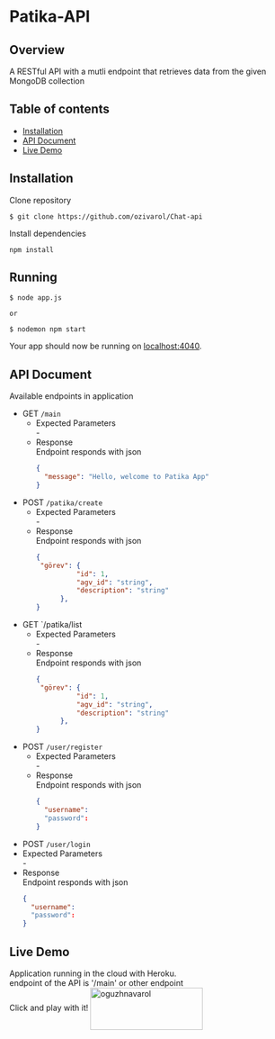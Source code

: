 # Patika-API

## Overview

A RESTful API with a mutli endpoint that retrieves data from the given MongoDB collection


## Table of contents
* [Installation](#installation)
* [API Document](#api-document)
* [Live Demo](#live-demo)


## Installation
Clone repository
```
$ git clone https://github.com/ozivarol/Chat-api
```
Install dependencies
```
npm install
```

## Running

```
$ node app.js

or

$ nodemon npm start
```
Your app should now be running on [localhost:4040](http://localhost:4040/).

## API Document
Available endpoints in application
- GET `/main`
  - Expected Parameters<br>
      \-
  - Response <br>
      Endpoint responds with json
      ```json
      {
        "message": "Hello, welcome to Patika App"
      }
      ```
- POST `/patika/create`
  - Expected Parameters<br>
      \-
  - Response <br>
      Endpoint responds with json
      ```json
      {
       "görev": {
                "id": 1,
                "agv_id": "string",
                "description": "string"
            },
      }
      ```
- GET `/patika/list
  - Expected Parameters<br>
      \-
  - Response <br>
      Endpoint responds with json
      ```json
      {
       "görev": {
                "id": 1,
                "agv_id": "string",
                "description": "string"
            },
      }
      ```
- POST `/user/register`
  - Expected Parameters<br>
      \-
  - Response <br>
      Endpoint responds with json
      ```json
      {
        "username":
        "password":
      }
      ```
 - POST `/user/login`
  - Expected Parameters<br>
      \-
  - Response <br>
      Endpoint responds with json
      ```json
      {
        "username":
        "password":
      }
      ```
      
 ## Live Demo
Application running in the cloud with Heroku. <br>
endpoint of the API is '/main' or other endpoint <br>
Click and play with it!
<a href="https://patika-api.herokuapp.com/main" target="blank"><img align="center" src="https://cdn.icon-icons.com/icons2/2699/PNG/512/heroku_logo_icon_169035.png" alt="oguzhnavarol" height="75" width="200" /></a>    
